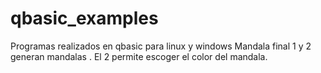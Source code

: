 # qbasic_examples
Programas realizados en qbasic para linux y windows
Mandala final 1 y 2 generan mandalas . El 2 permite escoger el color del mandala.



